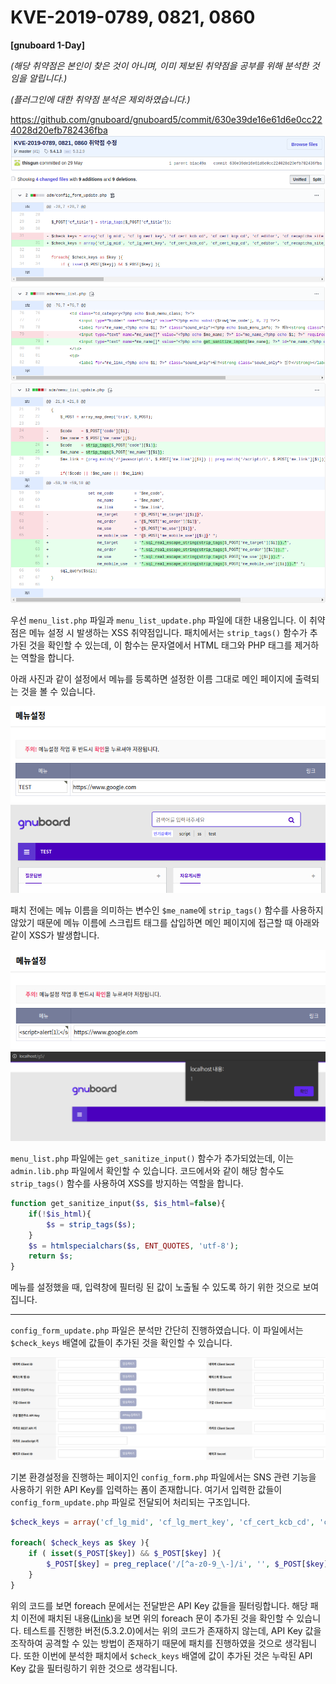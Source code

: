 # KVE-2019-0789, 0821, 0860

**[gnuboard 1-Day]**

_(해당 취약점은 본인이 찾은 것이 아니며, 이미 제보된 취약점을 공부를 위해 분석한 것임을 알립니다.)_

_(플러그인에 대한 취약점 분석은 제외하였습니다.)_

https://github.com/gnuboard/gnuboard5/commit/630e39de16e61d6e0cc224028d20efb782436fba
![log1](KVE-2019-0789,0821,0860_part1.png)
![log2](KVE-2019-0789,0821,0860_part2.png)

우선 `menu_list.php` 파일과 `menu_list_update.php` 파일에 대한 내용입니다. 이 취약점은 메뉴 설정 시 발생하는 XSS 취약점입니다. 패치에서는 `strip_tags()` 함수가 추가된 것을 확인할 수 있는데, 이 함수는 문자열에서 HTML 태그와 PHP 태그를 제거하는 역할을 합니다.

아래 사진과 같이 설정에서 메뉴를 등록하면 설정한 이름 그대로 메인 페이지에 출력되는 것을 볼 수 있습니다.

![menu list](menu_list.png)
![main page](main_page.png)

패치 전에는 메뉴 이름을 의미하는 변수인 `$me_name`에 `strip_tags()` 함수를 사용하지 않았기 때문에 메뉴 이름에 스크립트 태그를 삽입하면 메인 페이지에 접근할 때 아래와 같이 XSS가 발생합니다.

![menu list xss](menu_list_xss.png)
![main page xss](main_page_xss.png)

`menu_list.php` 파일에는 `get_sanitize_input()` 함수가 추가되었는데, 이는 `admin.lib.php` 파일에서 확인할 수 있습니다. 코드에서와 같이 해당 함수도 `strip_tags()` 함수를 사용하여 XSS를 방지하는 역할을 합니다.

```php
function get_sanitize_input($s, $is_html=false){
    if(!$is_html){
        $s = strip_tags($s);
    }
    $s = htmlspecialchars($s, ENT_QUOTES, 'utf-8');
    return $s;
}
```

메뉴를 설정했을 때, 입력창에 필터링 된 값이 노출될 수 있도록 하기 위한 것으로 보여집니다.

---

`config_form_update.php` 파일은 분석만 간단히 진행하였습니다. 이 파일에서는 `$check_keys` 배열에 값들이 추가된 것을 확인할 수 있습니다.

![api](sns_api.png)

기본 환경설정을 진행하는 페이지인 `config_form.php` 파일에서는 SNS 관련 기능을 사용하기 위한 API Key를 입력하는 폼이 존재합니다. 여기서 입력한 값들이 `config_form_update.php` 파일로 전달되어 처리되는 구조입니다.

```php
$check_keys = array('cf_lg_mid', 'cf_lg_mert_key', 'cf_cert_kcb_cd', 'cf_cert_kcp_cd', 'cf_editor', 'cf_recaptcha_site_key', 'cf_recaptcha_secret_key', 'cf_naver_clientid', 'cf_naver_secret', 'cf_facebook_appid', 'cf_facebook_secret', 'cf_twitter_key', 'cf_twitter_secret', 'cf_google_clientid', 'cf_google_secret', 'cf_googl_shorturl_apikey', 'cf_kakao_rest_key', 'cf_kakao_client_secret', 'cf_kakao_js_apikey', 'cf_payco_clientid', 'cf_payco_secret');

foreach( $check_keys as $key ){
    if ( isset($_POST[$key]) && $_POST[$key] ){
        $_POST[$key] = preg_replace('/[^a-z0-9_\-]/i', '', $_POST[$key]);
    }
}
```

위의 코드를 보면 foreach 문에서는 전달받은 API Key 값들을 필터링합니다. 해당 패치 이전에 패치된 내용([Link](https://github.com/gnuboard/gnuboard5/commit/40508b05d0e95d84cc0a9668eb810b36940db87e))을 보면 위의 foreach 문이 추가된 것을 확인할 수 있습니다. 테스트를 진행한 버전(5.3.2.0)에서는 위의 코드가 존재하지 않는데, API Key 값을 조작하여 공격할 수 있는 방법이 존재하기 때문에 패치를 진행하였을 것으로 생각됩니다. 또한 이번에 분석한 패치에서 `$check_keys` 배열에 값이 추가된 것은 누락된 API Key 값을 필터링하기 위한 것으로 생각됩니다.